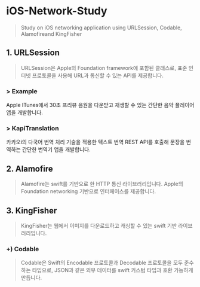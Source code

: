 # iOS-Network-Study
> Study on iOS networking application using URLSession, Codable, Alamofireand KingFisher

## 1. URLSession
> URLSession은 Apple의 Foundation framework에 포함된 클래스로, 표준 인터넷 프로토콜을 사용해 URL과 통신할 수 있는 API를 제공합니다. 

### > Example
Apple ITunes에서 30초 프리뷰 음원을 다운받고 재생할 수 있는 간단한 음악 플레이어 앱을 개발합니다.

### > KapiTranslation
카카오i의 다국어 번역 처리 기술을 적용한 텍스트 번역 REST API를 호출해 문장을 번역하는 간단한 번역기 앱을 개발합니다.

## 2. Alamofire
> Alamofire는 swift를 기반으로 한 HTTP 통신 라이브러리입니다. Apple의 Foundation networking 기반으로 인터페이스를 제공합니다.

## 3. KingFisher
> KingFisher는 웹에서 이미지를 다운로드하고 캐싱할 수 있는 swift 기반 라이브러리입니다.

### +) Codable
> Codable은 Swift의 Encodable 프로토콜과 Decodable 프로토콜을 모두 준수하는 타입으로, JSON과 같은 외부 데이터를 swift 커스텀 타입과 호환 가능하게 만듭니다.
